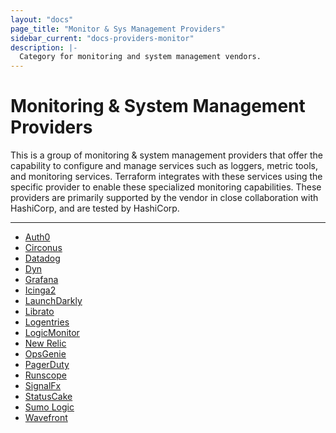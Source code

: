 ```yaml
---
layout: "docs"
page_title: "Monitor & Sys Management Providers"
sidebar_current: "docs-providers-monitor"
description: |-
  Category for monitoring and system management vendors.
---
```


# Monitoring & System Management Providers

This is a group of monitoring & system management providers that offer the
capability to configure and manage services such as loggers, metric tools,
and monitoring services. Terraform integrates with these services using the
specific provider to enable these specialized monitoring capabilities. These
providers are primarily supported by the vendor in close collaboration with
HashiCorp, and are tested by HashiCorp.


---


- [Auth0](/docs/providers/auth0/index.html)
- [Circonus](/docs/providers/circonus/index.html)
- [Datadog](/docs/providers/datadog/index.html)
- [Dyn](/docs/providers/dyn/index.html)
- [Grafana](/docs/providers/grafana/index.html)
- [Icinga2](/docs/providers/icinga2/index.html)
- [LaunchDarkly](/docs/providers/launchdarkly/index.html)
- [Librato](/docs/providers/librato/index.html)
- [Logentries](/docs/providers/logentries/index.html)
- [LogicMonitor](/docs/providers/logicmonitor/index.html)
- [New Relic](/docs/providers/newrelic/index.html)
- [OpsGenie](/docs/providers/opsgenie/index.html)
- [PagerDuty](/docs/providers/pagerduty/index.html)
- [Runscope](/docs/providers/runscope/index.html)
- [SignalFx](/docs/providers/signalfx/index.html)
- [StatusCake](/docs/providers/statuscake/index.html)
- [Sumo Logic](/docs/providers/sumologic/index.html)
- [Wavefront](/docs/providers/wavefront/index.html)

